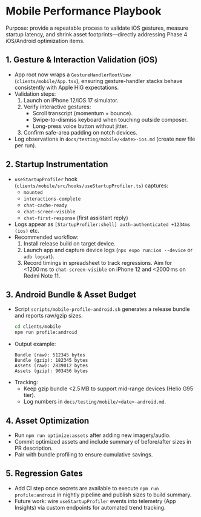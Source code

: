# Mobile Performance Playbook

Purpose: provide a repeatable process to validate iOS gestures, measure startup latency, and shrink asset footprints—directly addressing Phase 4 iOS/Android optimization items.

## 1. Gesture & Interaction Validation (iOS)

- App root now wraps a `GestureHandlerRootView` (`clients/mobile/App.tsx`), ensuring gesture-handler stacks behave consistently with Apple HIG expectations.
- Validation steps:
  1. Launch on iPhone 12/iOS 17 simulator.
  2. Verify interactive gestures:
     - Scroll transcript (momentum + bounce).
     - Swipe-to-dismiss keyboard when touching outside composer.
     - Long-press voice button without jitter.
  3. Confirm safe-area padding on notch devices.
- Log observations in `docs/testing/mobile/<date>-ios.md` (create new file per run).

## 2. Startup Instrumentation

- `useStartupProfiler` hook (`clients/mobile/src/hooks/useStartupProfiler.ts`) captures:
  - `mounted`
  - `interactions-complete`
  - `chat-cache-ready`
  - `chat-screen-visible`
  - `chat-first-response` (first assistant reply)
- Logs appear as `[StartupProfiler:shell] auth-authenticated +1234ms (ios)` etc.
- Recommended workflow:
  1. Install release build on target device.
  2. Launch app and capture device logs (`npx expo run:ios --device` or `adb logcat`).
  3. Record timings in spreadsheet to track regressions. Aim for <1200 ms to `chat-screen-visible` on iPhone 12 and <2000 ms on Redmi Note 11.

## 3. Android Bundle & Asset Budget

- Script `scripts/mobile-profile-android.sh` generates a release bundle and reports raw/gzip sizes.
  ```bash
  cd clients/mobile
  npm run profile:android
  ```
- Output example:
  ```
  Bundle (raw): 512345 bytes
  Bundle (gzip): 182345 bytes
  Assets (raw): 2839012 bytes
  Assets (gzip): 903456 bytes
  ```
- Tracking:
  - Keep gzip bundle <2.5 MB to support mid-range devices (Helio G95 tier).
  - Log numbers in `docs/testing/mobile/<date>-android.md`.

## 4. Asset Optimization

- Run `npm run optimize:assets` after adding new imagery/audio.
- Commit optimized assets and include summary of before/after sizes in PR description.
- Pair with bundle profiling to ensure cumulative savings.

## 5. Regression Gates

- Add CI step once secrets are available to execute `npm run profile:android` in nightly pipeline and publish sizes to build summary.
- Future work: wire `useStartupProfiler` events into telemetry (App Insights) via custom endpoints for automated trend tracking.
